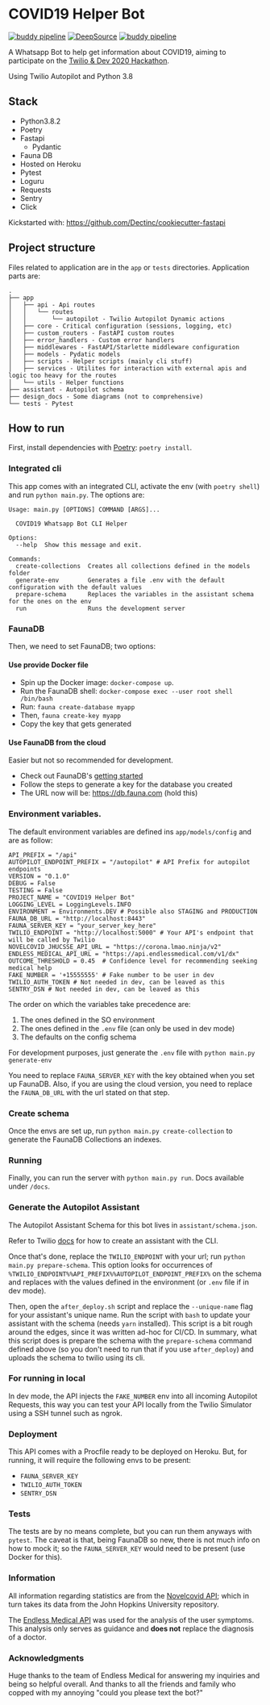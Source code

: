 # COVID19 Helper Bot

[![buddy pipeline](https://app.buddy.works/alessandrojcuppari/twilio-dev-hackathon/pipelines/pipeline/249599/badge.svg?token=a9e1f4c76f608ac31ab34c3b5288bf437ad38ee029c8b60b20406efbe0484335 "buddy pipeline")](https://app.buddy.works/alessandrojcuppari/twilio-dev-hackathon/pipelines/pipeline/249599)
[![DeepSource](https://static.deepsource.io/deepsource-badge-dark-mini.svg)](https://deepsource.io/gh/alessandrojcm/twilio-dev-hackathon/?ref=repository-badge)
[![buddy pipeline](https://app.buddy.works/alessandrojcuppari/twilio-dev-hackathon/pipelines/pipeline/249599/badge.svg?token=a9e1f4c76f608ac31ab34c3b5288bf437ad38ee029c8b60b20406efbe0484335 "buddy pipeline")](https://app.buddy.works/alessandrojcuppari/twilio-dev-hackathon/pipelines/pipeline/249599)

A Whatsapp Bot to help get information about COVID19, aiming to participate
on the [Twilio & Dev 2020 Hackathon](https://dev.to/devteam/announcing-the-twilio-hackathon-on-dev-2lh8).

Using Twilio Autopilot and Python 3.8

## Stack

- Python3.8.2
- Poetry
- Fastapi
    - Pydantic
- Fauna DB
- Hosted on Heroku
- Pytest
- Loguru
- Requests
- Sentry
- Click

Kickstarted with: https://github.com/Dectinc/cookiecutter-fastapi

## Project structure

Files related to application are in the ``app`` or ``tests`` directories.
Application parts are:

    .
    ├── app
    │   ├── api - Api routes
    │   │   └── routes
    │   │       └── autopilot - Twilio Autopilot Dynamic actions
    │   ├── core - Critical configuration (sessions, logging, etc)
    │   ├── custom_routers - FastAPI custom routes
    │   ├── error_handlers - Custom error handlers
    │   ├── middlewares - FastAPI/Starlette middleware configuration
    │   ├── models - Pydatic models
    │   ├── scripts - Helper scripts (mainly cli stuff)
    │   ├── services - Utilites for interaction with external apis and logic too heavy for the routes
    │   └── utils - Helper functions
    ├── assistant - Autopilot schema
    ├── design_docs - Some diagrams (not to comprehensive)
    └── tests - Pytest


## How to run
First, install dependencies with [Poetry](https://python-poetry.org/): `poetry install`.

### Integrated cli

This app comes with an integrated CLI, activate the env (with `poetry shell`) and run
`python main.py`. The options are:

    Usage: main.py [OPTIONS] COMMAND [ARGS]...

      COVID19 Whatsapp Bot CLI Helper

    Options:
      --help  Show this message and exit.

    Commands:
      create-collections  Creates all collections defined in the models folder
      generate-env        Generates a file .env with the default configuration with the default values
      prepare-schema      Replaces the variables in the assistant schema for the ones on the env
      run                 Runs the development server

### FaunaDB
Then, we need to set FaunaDB; two options:

#### Use provide Docker file

* Spin up the Docker image: `docker-compose up`.
* Run the FaunaDB shell: `docker-compose exec --user root shell /bin/bash`
* Run: `fauna create-database myapp`
* Then, `fauna create-key myapp`
* Copy the key that gets generated

#### Use FaunaDB from the cloud
Easier but not so recommended for development.

* Check out FaunaDB's [getting started](https://docs.fauna.com/fauna/current/start/cloud.html)
* Follow the steps to generate a key for the database you created
* The URL now will be: https://db.fauna.com (hold this)

### Environment variables.

The default environment variables are defined ins `app/models/config` and are as follow:

    API_PREFIX = "/api"
    AUTOPILOT_ENDPOINT_PREFIX = "/autopilot" # API Prefix for autopilot endpoints
    VERSION = "0.1.0"
    DEBUG = False
    TESTING = False
    PROJECT_NAME = "COVID19 Helper Bot"
    LOGGING_LEVEL = LoggingLevels.INFO
    ENVIRONMENT = Environments.DEV # Possible also STAGING and PRODUCTION
    FAUNA_DB_URL = "http://localhost:8443"
    FAUNA_SERVER_KEY = "your_server_key_here"
    TWILIO_ENDPOINT = "http://localhost:5000" # Your API's endpoint that will be called by Twilio
    NOVELCOVID_JHUCSSE_API_URL = "https://corona.lmao.ninja/v2"
    ENDLESS_MEDICAL_API_URL = "https://api.endlessmedical.com/v1/dx"
    OUTCOME_THRESHOLD = 0.45  # Confidence level for recommending seeking medical help
    FAKE_NUMBER = '+15555555' # Fake number to be user in dev
    TWILIO_AUTH_TOKEN # Not needed in dev, can be leaved as this
    SENTRY_DSN # Not needed in dev, can be leaved as this

The order on which the variables take precedence are:

1) The ones defined in the SO environment
2) The ones defined in the `.env` file (can only be used in dev mode)
3) The defaults on the config schema

For development purposes, just generate the `.env` file with `python main.py generate-env`

You need to replace `FAUNA_SERVER_KEY` with the key obtained when you set up FaunaDB. Also, if you are using
the cloud version, you need to replace the `FAUNA_DB_URL` with the url stated on that step.

### Create schema

Once the envs are set up, run `python main.py create-collection` to generate the FaunaDB Collections an indexes.

### Running

Finally, you can run the server with `python main.py run`.
Docs available under `/docs`.

### Generate the Autopilot Assistant

The Autopilot Assistant Schema for this bot lives in `assistant/schema.json`.

Refer to Twilio [docs](https://www.twilio.com/docs/autopilot/twilio-autopilot-cli) for how to create an assistant
with the CLI.

Once that's done, replace the `TWILIO_ENDPOINT` with your url; run `python main.py prepare-schema`. This option
looks for occurrences of `%TWILIO_ENDPOINT%%API_PREFIX%%AUTOPILOT_ENDPOINT_PREFIX%` on the schema and replaces with
the values defined in the environment (or `.env` file if in dev mode).

Then, open the `after_deploy.sh` script and replace the `--unique-name` flag for your assistant's unique name.
Run the script with `bash` to update your assistant with the schema (needs `yarn` installed).
This script is a bit rough around the edges, since it was written ad-hoc for CI/CD. In summary, what this script does
is prepare the schema with the `prepare-schema` command defined above (so you don't need to run that if you use `after_deploy`)
and uploads the schema to twilio using its cli.

### For running in local

In dev mode, the API injects the `FAKE_NUMBER` env into all incoming Autopilot Requests, this way you can test
your API locally from the Twilio Simulator using a SSH tunnel such as ngrok.

### Deployment

This API comes with a Procfile ready to be deployed on Heroku. But, for running, it will require the following
envs to be present:

* `FAUNA_SERVER_KEY`
* `TWILIO_AUTH_TOKEN`
* `SENTRY_DSN`

### Tests

The tests are by no means complete, but you can run them anyways with `pytest`. The caveat is that, being FaunaDB so new,
there is not much info on how to mock it; so the `FAUNA_SERVER_KEY` would need to be present (use Docker for this).

### Information

All information regarding statistics are from the [Novelcovid API](https://corona.lmao.ninja/v2); which in turn
takes its data from the John Hopkins University repository.

The [Endless Medical API](https://www.endlessmedical.com/) was used for the analysis of the user symptoms.
This analysis only serves as guidance and **does not** replace the diagnosis of a doctor.

### Acknowledgments

Huge thanks to the team of Endless Medical for answering my inquiries and being so helpful overall. And thanks
to all the friends and family who copped with my annoying "could you please text the bot?"
